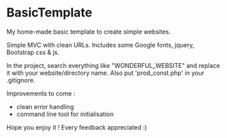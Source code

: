 # BasicTemplate
My home-made basic template to create simple websites.

Simple MVC with clean URLs. Includes some Google fonts, jquery, Bootstrap css & js.

In the project, search everything like "WONDERFUL_WEBSITE" and replace it with your website/directory name.
Also put 'prod_const.php' in your .gitignore.

Improvements to come :
- clean error handling
- command line tool for initialisation

Hope you enjoy it ! Every feedback appreciated :)
